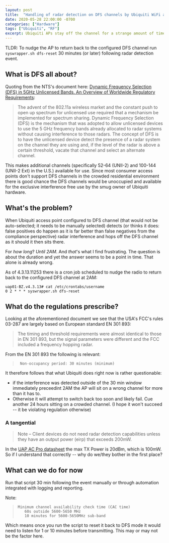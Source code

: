 ```yaml
---
layout: post
title:  "Handling of radar detection on DFS channels by Ubiquiti WiFi access points"
date: 2020-05-28 22:00:00 -0700
categories: ["Hardware"]
tags: ["Ubiquiti", "RF"]
excerpt: Ubiquiti APs stay off the channel for a strange amount of time but can be nudged back to DFS channel manually. 
---
```


TLDR: To nudge the AP to return back to the configured DFS channel run `syswrapper.sh dfs-reset` 30 minutes (or later) following radar detection event. 

## What is DFS all about?

Quoting from the NTS's document here: [Dynamic Frequency Selection (DFS) in 5GHz Unlicensed Bands. An Overview of Worldwide Regulatory Requirements](https://www.nts.com/resources/Dynamic%20Frequency%20Selection%20and%20the%205GHz%20Unlicensed%20Band.pdf):

> The advent of the 802.11a wireless market and the constant push to open up spectrum for unlicensed use required that a mechanism be implemented for spectrum sharing. Dynamic Frequency Selection (DFS) is the mechanism that was adopted to allow unlicensed devices to use the 5 GHz frequency bands already allocated to radar systems without causing interference to those radars. The concept of DFS is to have the unlicensed device detect the presence of a radar system on the channel they are using and, if the level of the radar is above a certain threshold, vacate that channel and select an alternate channel.


This makes additional channels (specifically 52-64 (UNII-2) and 100-144 (UNII-2 Ext) in the U.S.) available for use. Since most consumer access points don't support DFS channels in the crowded residential environment there is good chance the DFS channels would be unoccupied and available for the exclusive interference free use by the smug owner of Ubiquiti hardware.

## What's the problem?

When Ubiquiti access point configured to DFS channel (that would not be auto-selected; it needs to be manually selected) detects (or thinks it does: false positives do happen as it is far better than false negatives from the compliance perspective) radar interference and hops off the DFS channel as it should it then sits there. 

For _how long_? _Until 2AM_.  And _that_'s what I find frustrating. The question is about the duration and yet the answer seems to be a point in time. That alone is already wrong.

As of 4.3.13.11253 there is a cron job scheduled to nudge the radio to return back to the configured DFS channel at 2AM:

```console
uap01-BZ.v4.3.13# cat /etc/crontabs/username
0 2 * * * syswrapper.sh dfs-reset
```

## What do the regulations prescribe?

Looking at the aforementioned document we see that the USA's FCC's rules 03-287 are largely based on European standard EN 301 893:

> The timing and threshold requirements were almost identical to those in EN 301 893, but the signal parameters were different and the FCC included a frequency hopping radar. 

From the EN 301 893 the following is relevant: 

>      Non-occupancy period: 30 minutes (minimum)

It therefore follows that what Ubiquiti does right now is rather questionable: 
- if the interference was detected outside of the 30 min window immediately preceedint 2AM the AP will sit on a wrong channel for more than it has to. 
- Otherwise it will attempt to switch back too soon and likely fail. Cue another 24 hours sitting on a crowded channel. (I hope it won't succeed -- it be violating regulation otherwise)


### A tangential

> Note – Client devices do not need radar detection capabilities unless they have an output power (eirp) that exceeds 200mW.

In the [UAP AC Pro datasheet](https://dl.ubnt.com/datasheets/unifi/UniFi_AC_APs_DS.pdf) the max TX Power is 20dBm, which is 100mW. So if I understand that correctly -- why do we/they bother in the first place? 


## What can we do for now

Run that script 30 min following the event manually or through automation integrated with logging and reporting. 

Note: 

>     Minimum channel availability check time (CAC time)
>        60s outside 5600-5650 MHz
>        10 minutes for 5600-5650MHz sub-band

Which means once you run the script to reset it back to DFS mode it would need to listen for 1 or 10 minutes before transmitting. This may or may not be the factor here.
